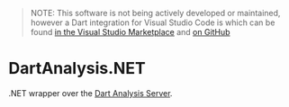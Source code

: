 > NOTE: This software is not being actively developed or maintained, however a Dart integration for Visual Studio Code is which can be found [in the Visual Studio Marketplace](https://marketplace.visualstudio.com/items?itemName=DanTup.dart-code) and [on GitHub](https://github.com/Dart-Code/Dart-Code)

# DartAnalysis.NET
.NET wrapper over the [Dart Analysis Server](https://github.com/dart-lang/sdk/tree/master/pkg/analysis_server).

